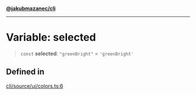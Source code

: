 [**@jakubmazanec/cli**](../../../README.md)

---

# Variable: selected

> `const` **selected**: `"greenBright"` = `'greenBright'`

## Defined in

[cli/source/ui/colors.ts:6](https://github.com/jakubmazanec/tools/blob/a4967209f10f2b04ade958bd873ac46f1290cee7/packages/cli/source/ui/colors.ts#L6)
